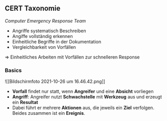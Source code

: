 ## CERT Taxonomie
*Computer Emergency Response Team*
- Angriffe systematisch Beschreiben
- Angiffe vollständig erkennen
- Einheitliche Begriffe in der Dokumentation
- Vergleichbarkeit von Vorfällen

$\Rightarrow$ Einheitliches Arbeiten mit Vorfällen zur schnelleren Response

### Basics

![[Bildschirmfoto 2021-10-26 um 16.46.42.png]]
- **Vorfall** findet nur statt, wenn **Angreifer** und eine **Absicht** vorliegen
- **Angriff**: Angreifer nutzt **Schwachstelle** mit **Werkzeug** aus und erzeugt ein **Resultat**
- Dabei führt er mehrere **Aktionen** aus, die jeweils ein **Ziel** verfolgen. Beides zusammen ist ein **Ereignis**.